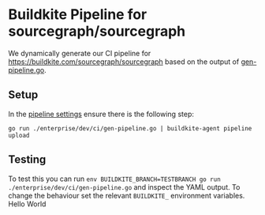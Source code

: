 # Buildkite Pipeline for sourcegraph/sourcegraph

We dynamically generate our CI pipeline for https://buildkite.com/sourcegraph/sourcegraph based on the output of [gen-pipeline.go](./gen-pipeline.go).

## Setup

In the [pipeline settings](https://buildkite.com/sourcegraph/sourcegraph/settings) ensure there is the following step:

```shell
go run ./enterprise/dev/ci/gen-pipeline.go | buildkite-agent pipeline upload
```

## Testing

To test this you can run `env BUILDKITE_BRANCH=TESTBRANCH go run ./enterprise/dev/ci/gen-pipeline.go` and inspect the YAML output. To change the behaviour set the relevant `BUILDKITE_` environment variables.
Hello World
